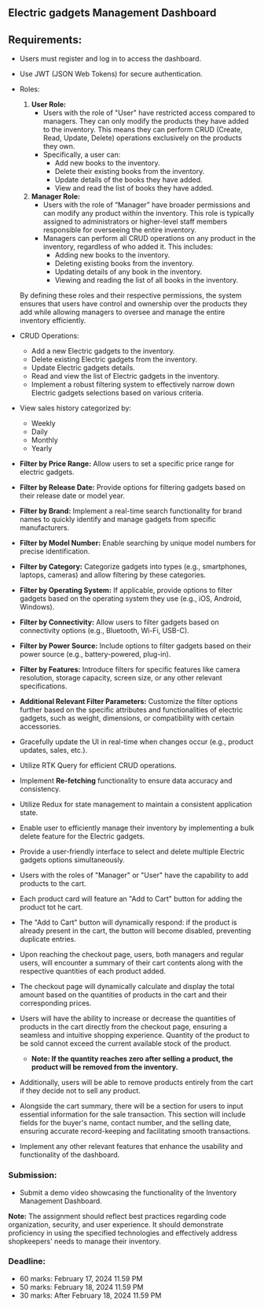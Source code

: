 ## Electric gadgets **Management Dashboard**

## **Requirements:**

- Users must register and log in to access the dashboard.
- Use JWT (JSON Web Tokens) for secure authentication.
- Roles:
    1. **User Role:**
        - Users with the role of "User" have restricted access compared to managers. They can only modify the products they have added to the inventory. This means they can perform CRUD (Create, Read, Update, Delete) operations exclusively on the products they own.
        - Specifically, a user can:
            - Add new books to the inventory.
            - Delete their existing books from the inventory.
            - Update details of the books they have added.
            - View and read the list of books they have added.
    2. **Manager Role:**
        - Users with the role of “Manager” have broader permissions and can modify any product within the inventory. This role is typically assigned to administrators or higher-level staff members responsible for overseeing the entire inventory.
        - Managers can perform all CRUD operations on any product in the inventory, regardless of who added it. This includes:
            - Adding new books to the inventory.
            - Deleting existing books from the inventory.
            - Updating details of any book in the inventory.
            - Viewing and reading the list of all books in the inventory.
    
    By defining these roles and their respective permissions, the system ensures that users have control and ownership over the products they add while allowing managers to oversee and manage the entire inventory efficiently.
    
- CRUD Operations:
    - Add a new Electric gadgets to the inventory.
    - Delete existing Electric gadgets from the inventory.
    - Update Electric gadgets details.
    - Read and view the list of Electric gadgets in the inventory.
    - Implement a robust filtering system to effectively narrow down Electric gadgets selections based on various criteria.
- View sales history categorized by:
    - Weekly
    - Daily
    - Monthly
    - Yearly
- **Filter by Price Range:** Allow users to set a specific price range for electric gadgets.
- **Filter by Release Date:** Provide options for filtering gadgets based on their release date or model year.
- **Filter by Brand:** Implement a real-time search functionality for brand names to quickly identify and manage gadgets from specific manufacturers.
- **Filter by Model Number:** Enable searching by unique model numbers for precise identification.
- **Filter by Category:** Categorize gadgets into types (e.g., smartphones, laptops, cameras) and allow filtering by these categories.
- **Filter by Operating System:** If applicable, provide options to filter gadgets based on the operating system they use (e.g., iOS, Android, Windows).
- **Filter by Connectivity:** Allow users to filter gadgets based on connectivity options (e.g., Bluetooth, Wi-Fi, USB-C).
- **Filter by Power Source:** Include options to filter gadgets based on their power source (e.g., battery-powered, plug-in).
- **Filter by Features:** Introduce filters for specific features like camera resolution, storage capacity, screen size, or any other relevant specifications.
- **Additional Relevant Filter Parameters:** Customize the filter options further based on the specific attributes and functionalities of electric gadgets, such as weight, dimensions, or compatibility with certain accessories.
- Gracefully update the UI in real-time when changes occur (e.g., product updates, sales, etc.).
- Utilize RTK Query for efficient CRUD operations.
- Implement **Re-fetching** functionality to ensure data accuracy and consistency.
- Utilize Redux for state management to maintain a consistent application state.
- Enable user to efficiently manage their inventory by implementing a bulk delete feature for the Electric gadgets.
- Provide a user-friendly interface to select and delete multiple Electric gadgets options simultaneously.
- Users with the roles of "Manager" or "User" have the capability to add products to the cart.
- Each product card will feature an "Add to Cart" button for adding the product tot he cart.
- The "Add to Cart" button will dynamically respond: if the product is already present in the cart, the button will become disabled, preventing duplicate entries.
- Upon reaching the checkout page, users, both managers and regular users, will encounter a summary of their cart contents along with the respective quantities of each product added.
- The checkout page will dynamically calculate and display the total amount based on the quantities of products in the cart and their corresponding prices.
- Users will have the ability to increase or decrease the quantities of products in the cart directly from the checkout page, ensuring a seamless and intuitive shopping experience. Quantity of the product to be sold cannot exceed the current available stock of the product.
    - **Note: If the quantity reaches zero after selling a product, the product will be removed from the inventory.**
- Additionally, users will be able to remove products entirely from the cart if they decide not to sell any product.
- Alongside the cart summary, there will be a section for users to input essential information for the sale transaction. This section will include fields for the buyer's name, contact number, and the selling date, ensuring accurate record-keeping and facilitating smooth transactions.
- Implement any other relevant features that enhance the usability and functionality of the dashboard.

### **Submission:**

- Submit a demo video showcasing the functionality of the Inventory Management Dashboard.

**Note:**
The assignment should reflect best practices regarding code organization, security, and user experience. It should demonstrate proficiency in using the specified technologies and effectively address shopkeepers' needs to manage their inventory.

### **Deadline:**

- 60 marks: February 17, 2024 11.59 PM
- 50 marks: February 18, 2024 11.59 PM
- 30 marks: After February 18, 2024 11.59 PM
